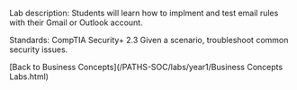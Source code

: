 Lab description: Students will learn how to implment and test email rules with their Gmail or Outlook account.

Standards: CompTIA Security+ 2.3 Given a scenario, troubleshoot common security issues.

[Back to Business Concepts](/PATHS-SOC/labs/year1/Business Concepts Labs.html)
